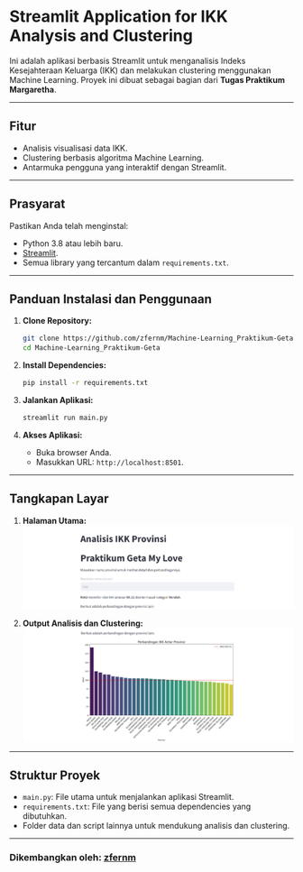 # Streamlit Application for IKK Analysis and Clustering

Ini adalah aplikasi berbasis Streamlit untuk menganalisis Indeks Kesejahteraan Keluarga (IKK) dan melakukan clustering menggunakan Machine Learning. Proyek ini dibuat sebagai bagian dari **Tugas Praktikum Margaretha**.

---

## Fitur

- Analisis visualisasi data IKK.
- Clustering berbasis algoritma Machine Learning.
- Antarmuka pengguna yang interaktif dengan Streamlit.

---

## Prasyarat

Pastikan Anda telah menginstal:

- Python 3.8 atau lebih baru.
- [Streamlit](https://streamlit.io/).
- Semua library yang tercantum dalam `requirements.txt`.

---

## Panduan Instalasi dan Penggunaan

1. **Clone Repository:**
   ```bash
   git clone https://github.com/zfernm/Machine-Learning_Praktikum-Geta.git
   cd Machine-Learning_Praktikum-Geta
   ```

2. **Install Dependencies:**
   ```bash
   pip install -r requirements.txt
   ```

3. **Jalankan Aplikasi:**
   ```bash
   streamlit run main.py
   ```

4. **Akses Aplikasi:**
   - Buka browser Anda.
   - Masukkan URL: `http://localhost:8501`.

---

## Tangkapan Layar

1. **Halaman Utama:**
   ![Halaman Utama](<Screenshot 2024-12-09 105025.png>)

2. **Output Analisis dan Clustering:**
   ![Output Analisis dan Clustering](<Screenshot 2024-12-09 105052.png>)

---

## Struktur Proyek

- `main.py`: File utama untuk menjalankan aplikasi Streamlit.
- `requirements.txt`: File yang berisi semua dependencies yang dibutuhkan.
- Folder data dan script lainnya untuk mendukung analisis dan clustering.

---

### Dikembangkan oleh: **[zfernm](https://github.com/zfernm)**
